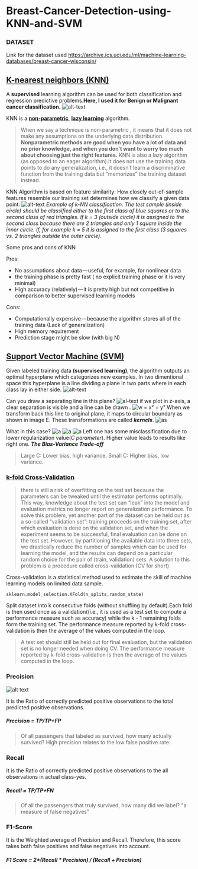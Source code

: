 # Breast-Cancer-Detection-using-KNN-and-SVM

### DATASET
Link for the dataset used
https://archive.ics.uci.edu/ml/machine-learning-databases/breast-cancer-wisconsin/

##  [K-nearest neighbors (KNN)](https://medium.com/@adi.bronshtein/a-quick-introduction-to-k-nearest-neighbors-algorithm-62214cea29c7)
A **supervised** learning algorithm can be used for both classification and regression predictive problems.**Here, I used it for Benign or Malignant cancer classification.**
![alt-text](http://scikit-learn.org/stable/tutorial/machine_learning_map/)

KNN is a [**non-parametric**](https://machinelearningmastery.com/parametric-and-nonparametric-machine-learning-algorithms/), [**lazy learning**](https://sebastianraschka.com/faq/docs/lazy-knn.html) algorithm.
>When we say a technique is non-parametric , it means that it does not make any assumptions on the underlying data distribution. **Nonparametric methods are good when you have a lot of data and no prior knowledge, and when you don’t want to worry too much about choosing just the right features.**
>KNN is also a lazy algorithm (as opposed to an eager algorithm).It does not use the training data points to do any generalization, i.e., it doesn’t learn a discriminative function from the training data but “memorizes” the training dataset instead. 

KNN Algorithm is based on feature similarity: How closely out-of-sample features resemble our training set determines how we classify a given data point:
![alt-text](https://cdn-images-1.medium.com/max/800/0*Sk18h9op6uK9EpT8.)
*Example of k-NN classification. The test sample (inside circle) should be classified either to the first class of blue squares or to the second class of red triangles. If k = 3 (outside circle) it is assigned to the second class because there are 2 triangles and only 1 square inside the inner circle. If, for example k = 5 it is assigned to the first class (3 squares vs. 2 triangles outside the outer circle).*

Some pros and cons of KNN
 
Pros:
- No assumptions about data — useful, for example, for nonlinear data
- the training phase is pretty fast ( no explicit training phase or it is very minimal)
- High accuracy (relatively) — it is pretty high but not competitive in comparison to better supervised learning models

Cons:
- Computationally expensive — because the algorithm stores all of the training data (Lack of generalization)
- High memory requirement
- Prediction stage might be slow (with big N)

## [Support Vector Machine (SVM)](https://medium.com/machine-learning-101/chapter-2-svm-support-vector-machine-theory-f0812effc72)
Given labeled training data **(supervised learning)**, the algorithm outputs an optimal hyperplane which categorizes new examples. In two dimentional space this hyperplane is a line dividing a plane in two parts where in each class lay in either side.
![alt-text](https://cdn-images-1.medium.com/max/800/1*Sg6wjASoZHPphF10tcPZGg.png)

Can you draw a separating line in this plane?
![al-text](https://cdn-images-1.medium.com/max/800/1*C3j5m3E3KviEApHKleILZQ.png)
if we plot in z-axis, a clear separation is visible and a line can be drawn .
![w = x² + y²](https://cdn-images-1.medium.com/max/800/1*FLolUnVUjqV0EGm3CYBPLw.png)
When we transform back this line to original plane, it maps to circular boundary as shown in image E. These transformations are called **_kernels_**.
![as](https://cdn-images-1.medium.com/max/800/1*NN5VCpVg9gPCLYrDl0YFYw.png)

What in this case?
![a](https://cdn-images-1.medium.com/max/800/1*fv8DDZLaR0t7SO-W6tdDAg.png)
![a](https://cdn-images-1.medium.com/max/600/1*1dwut8cWQ-39POHV48tv4w.png)  ![a](https://cdn-images-1.medium.com/max/600/1*gt_dkcA5p0ZTHjIpq1qnLQ.png)
Left one has some misclassification due to lower regularization value(*C parameter*). Higher value leads to results like right one.
**_The Bias-Variance Trade-off_**
>Large C: Lower bias, high variance.
>Small C: Higher bias, low variance.





### [k-fold Cross-Validation](https://scikit-learn.org/stable/modules/cross_validation.html#cross-validation)

>there is still a risk of overfitting on the test set because the parameters can be tweaked until the estimator performs optimally. This way, knowledge about the test set can “leak” into the model and evaluation metrics no longer report on generalization performance. To solve this problem, yet another part of the dataset can be held out as a so-called “validation set”: training proceeds on the training set, after which evaluation is done on the validation set, and when the experiment seems to be successful, final evaluation can be done on the test set.
>However, by partitioning the available data into three sets, we drastically reduce the number of samples which can be used for learning the model, and the results can depend on a particular random choice for the pair of (train, validation) sets.
>A solution to this problem is a procedure called cross-validation (CV for short)

Cross-validation is a statistical method used to estimate the skill of machine learning models on limited data sample.
```
sklearn.model_selection.KFold(n_splits,random_state)
```

Split dataset into k consecutive folds (without shuffling by default).Each fold is then used once as a validation((i.e., it is used as a test set to compute a performance measure such as accuracy) while the k - 1 remaining folds form the training set.
The performance measure reported by k-fold cross-validation is then the average of the values computed in the loop.
>A test set should still be held out for final evaluation, but the validation set is no longer needed when doing CV.
The performance measure reported by k-fold cross-validation is then the average of the values computed in the loop.

### Precision
![alt text](https://blog.exsilio.com/wp-content/uploads/2016/09/table-blog.png)

It is the Ratio of correctly predicted positive observations to the total predicted positive observations.
##### Precision = TP/TP+FP

>Of all passengers that labeled as survived, how many actually survived? 
>High precision relates to the low false positive rate.

### Recall
It is the Ratio of correctly predicted positive observations to the all observations in actual class-yes. 
##### Recall = TP/TP+FN

>Of all the passengers that truly survived, how many did we label? 
>"a measure of false negatives"

### F1-Score
It is the Weighted average of Precision and Recall. Therefore, this score takes both false positives and false negatives into account.
##### F1 Score = 2*(Recall * Precision) / (Recall + Precision)


